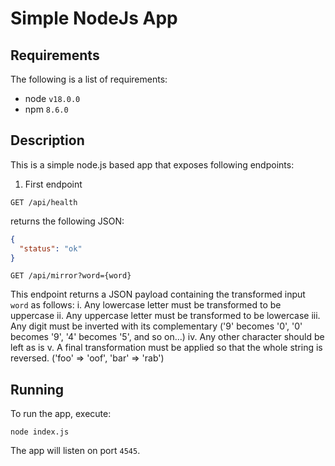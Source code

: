 # Simple NodeJs App

## Requirements

The following is a list of requirements:
 - node `v18.0.0`
 - npm `8.6.0`

## Description

This is a simple node.js based app that exposes following endpoints:

1. First endpoint
```
GET /api/health
```

returns the following JSON:

```json
{
  "status": "ok"
}

```

```
GET /api/mirror?word={word}
```

This endpoint returns a JSON payload containing the transformed input `word` as follows:
  i.   Any lowercase letter must be transformed to be uppercase
  ii.  Any uppercase letter must be transformed to be lowercase
  iii. Any digit must be inverted with its complementary ('9' becomes '0', '0' becomes '9', '4' becomes '5', and so on...)
  iv.  Any other character should be left as is
  v.   A final transformation must be applied so that the whole string is reversed. ('foo' ⇒ 'oof', 'bar' ⇒ 'rab')

## Running

To run the app, execute:

```
node index.js
```

The app will listen on port `4545`.
